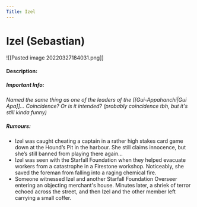 ```yaml
---
Title: Izel
---
```

# Izel (Sebastian)
![[Pasted image 20220327184031.png]]

#### Description:


##### Important Info:
_Named the same thing as one of the leaders of the [[Gui-Appahanchi|Gui Apa]]... Coincidence? Or is it intended? (probably coincidence tbh, but it's still kinda funny)_

##### Rumours:
- Izel was caught cheating a captain in a rather high stakes card game down at the Hound’s Pit in the harbour. She still claims innocence, but she’s still banned from playing there again…
- Izel was seen with the Starfall Foundation when they helped evacuate workers from a catastrophe in a Firestone workshop. Noticeably, she saved the foreman from falling into a raging chemical fire.
- Someone witnessed Izel and another Starfall Foundation Overseer entering an objecting merchant's house. Minutes later, a shriek of terror echoed across the street, and then Izel and the other member left carrying a small coffer.